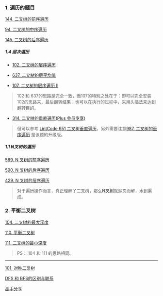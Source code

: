 
### 1. 遍历的题目
[144. 二叉树的前序遍历](https://leetcode-cn.com/problems/binary-tree-preorder-traversal/)

[94. 二叉树的中序遍历](https://leetcode-cn.com/problems/binary-tree-inorder-traversal/?utm_source=LCUS&utm_medium=ip_redirect&utm_campaign=transfer2china)

[145. 二叉树的后序遍历](https://leetcode-cn.com/problems/binary-tree-postorder-traversal/)
##### 1.4 层次遍历
* [102. 二叉树的层序遍历](https://leetcode-cn.com/problems/binary-tree-level-order-traversal/)

* [637. 二叉树的层平均值](https://leetcode-cn.com/problems/average-of-levels-in-binary-tree/)

* [107. 二叉树的层序遍历 II](https://leetcode-cn.com/problems/binary-tree-level-order-traversal-ii/)

> 102 和 637的思路是完全一致，而107的特别之处在于：即可以完全安装102的思路来，最后翻转结果；也可以在执行的过程中，采用头插法来达到翻转目的。

* [314. 二叉树的垂直遍历(Plus 会员专享)](https://leetcode-cn.com/problems/binary-tree-vertical-order-traversal/)
> 但可以参考 [LintCode 651 二叉树垂直遍历](https://www.lintcode.com/problem/651/)，另外需要注意[987. 二叉树的垂序遍历](https://leetcode-cn.com/problems/vertical-order-traversal-of-a-binary-tree/)
> 是该题的升级版。
##### 1.1 N叉树的遍历
[589. N 叉树的前序遍历](https://leetcode-cn.com/problems/n-ary-tree-preorder-traversal/)

[590. N 叉树的后序遍历](https://leetcode-cn.com/problems/n-ary-tree-postorder-traversal/)

[429. N 叉树的层序遍历](https://leetcode-cn.com/problems/n-ary-tree-level-order-traversal/)

> 对于遍历操作而言，真正理解了二叉树，那么**N叉树**就迎刃而解，水到渠成。


### 2. 平衡二叉树
[104. 二叉树的最大深度](https://leetcode-cn.com/problems/maximum-depth-of-binary-tree/)

[110. 平衡二叉树](https://leetcode-cn.com/problems/balanced-binary-tree/)

[111. 二叉树的最小深度](https://leetcode-cn.com/problems/minimum-depth-of-binary-tree/)

> PS： 104 和 111 的思路相同。
---

[101. 对称二叉树](https://leetcode-cn.com/problems/symmetric-tree/)




[DFS 和 BFS的区别与联系 ](https://leetcode-cn.com/problems/binary-tree-level-order-traversal/solution/bfs-de-shi-yong-chang-jing-zong-jie-ceng-xu-bian-l/)

[高手分享](https://leetcode-cn.com/problems/binary-tree-level-order-traversal/solution/er-cha-shu-ceng-xu-bian-li-deng-chang-wo-yao-da-sh/)
